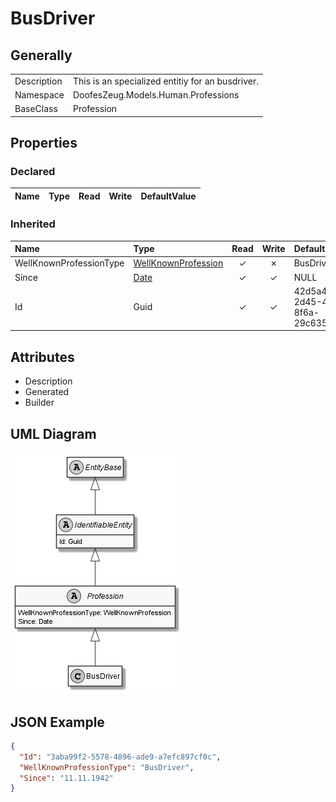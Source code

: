 ﻿# BusDriver

## Generally

|||
|:-|:-|
|Description|This is an specialized entitiy for an busdriver.|
|Namespace|DoofesZeug.Models.Human.Professions|
|BaseClass|Profession|

## Properties

### Declared

|Name|Type|Read|Write|DefaultValue|
|:---|:---|:--:|:---:|:-----------|

### Inherited

|Name|Type|Read|Write|DefaultValue|
|:---|:---|:--:|:---:|:-----------|
|WellKnownProfessionType|[WellKnownProfession](../../Enumerations/DoofesZeug.Models.Human.Professions/WellKnownProfession.md)|&#x2713;|&#x2717;|BusDriver|
|Since|[Date](../../Models/DoofesZeug.Models.DateAndTime/Date.md)|&#x2713;|&#x2713;|NULL|
|Id|Guid|&#x2713;|&#x2713;|42d5a4c7-2d45-4920-8f6a-29c6352573bd|

## Attributes

- Description
- Generated
- Builder

## UML Diagram

![BusDriver.png](./BusDriver.png "BusDriver")

## JSON Example

```json
{
  "Id": "3aba99f2-5578-4896-ade9-a7efc897cf0c",
  "WellKnownProfessionType": "BusDriver",
  "Since": "11.11.1942"
}
```

